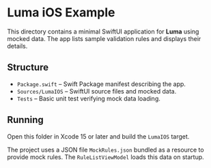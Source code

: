 # Luma iOS Example

This directory contains a minimal SwiftUI application for **Luma** using mocked data. The app lists sample validation rules and displays their details.

## Structure
- `Package.swift` – Swift Package manifest describing the app.
- `Sources/LumaIOS` – SwiftUI source files and mocked data.
- `Tests` – Basic unit test verifying mock data loading.

## Running
Open this folder in Xcode 15 or later and build the `LumaIOS` target.

The project uses a JSON file `MockRules.json` bundled as a resource to provide mock rules. The `RuleListViewModel` loads this data on startup.
